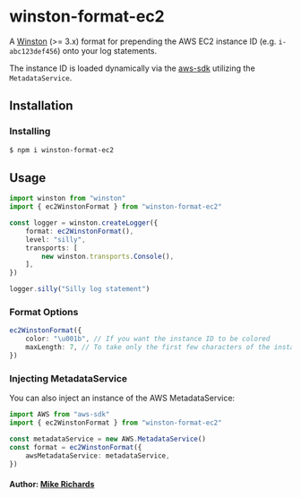 # winston-format-ec2

A [Winston](https://www.npmjs.com/package/winston) (>= 3.x) format for prepending the AWS EC2 instance ID (e.g. `i-abc123def456`) onto your log statements.

The instance ID is loaded dynamically via the [aws-sdk](https://www.npmjs.com/package/aws-sdk) utilizing the `MetadataService`. 

## Installation

### Installing

``` bash
$ npm i winston-format-ec2
```

## Usage 

```typescript
import winston from "winston"
import { ec2WinstonFormat } from "winston-format-ec2"

const logger = winston.createLogger({
	format: ec2WinstonFormat(),
	level: "silly",
	transports: [
		new winston.transports.Console(),
	],
})

logger.silly("Silly log statement")
```

### Format Options

```typescript
ec2WinstonFormat({
	color: "\u001b", // If you want the instance ID to be colored
	maxLength: 7, // To take only the first few characters of the instance ID instead of the whole thing
})
```

### Injecting MetadataService

You can also inject an instance of the AWS MetadataService:

```typescript
import AWS from "aws-sdk"
import { ec2WinstonFormat } from "winston-format-ec2"

const metadataService = new AWS.MetadataService()
const format = ec2WinstonFormat({
	awsMetadataService: metadataService,
})
```

#### Author: [Mike Richards](https://twitter.com/MMRichards)
